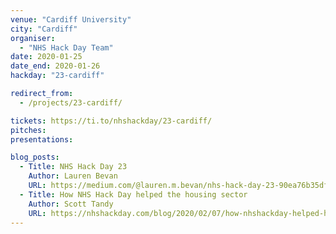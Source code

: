 ```yaml
---
venue: "Cardiff University"
city: "Cardiff"
organiser:
  - "NHS Hack Day Team"
date: 2020-01-25
date_end: 2020-01-26
hackday: "23-cardiff"

redirect_from:
  - /projects/23-cardiff/

tickets: https://ti.to/nhshackday/23-cardiff/
pitches: 
presentations: 

blog_posts:
  - Title: NHS Hack Day 23
    Author: Lauren Bevan
    URL: https://medium.com/@lauren.m.bevan/nhs-hack-day-23-90ea76b35dff
  - Title: How NHS Hack Day helped the housing sector
    Author: Scott Tandy
    URL: https://nhshackday.com/blog/2020/02/07/how-nhshackday-helped-housing-sector
---
```

